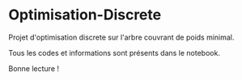 # Optimisation-Discrete
Projet d'optimisation discrete sur l'arbre couvrant de poids minimal. 

Tous les codes et informations sont présents dans le notebook.

Bonne lecture ! 
